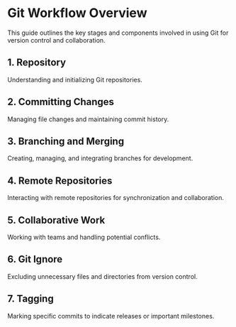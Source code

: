 # Git Workflow Overview

This guide outlines the key stages and components involved in using Git for version control and collaboration.

## 1. Repository  
Understanding and initializing Git repositories.

## 2. Committing Changes  
Managing file changes and maintaining commit history.

## 3. Branching and Merging  
Creating, managing, and integrating branches for development.

## 4. Remote Repositories  
Interacting with remote repositories for synchronization and collaboration.

## 5. Collaborative Work  
Working with teams and handling potential conflicts.

## 6. Git Ignore  
Excluding unnecessary files and directories from version control.

## 7. Tagging  
Marking specific commits to indicate releases or important milestones.
